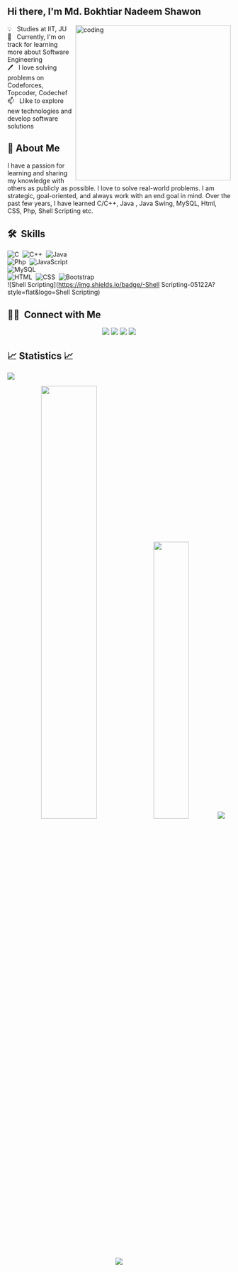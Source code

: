 ## Hi there, I'm Md. Bokhtiar Nadeem Shawon 
<img align="right" alt="coding" width="350" src="http://innov8tiv.com/wp-content/uploads/2015/02/life-of-programmer-1.gif">
<p>
💡 &nbsp; Studies at IIT, JU <br>
🌱 &nbsp; Currently, I'm on track for learning more about Software Engineering <br>
🖊️ &nbsp; I love solving problems on Codeforces, Topcoder, Codechef<br> 
📫 &nbsp; Llike to explore new technologies and develop software solutions<br>

## 🚀 About Me
I have a passion for learning and sharing my knowledge with others as publicly as possible. I love to solve real-world problems. I am strategic, goal-oriented, and always work with an end goal in mind. Over the past few years, I have learned C/C++, Java , Java Swing, MySQL, Html, CSS, Php, Shell Scripting etc. 

## 🛠 &nbsp;Skills
  
![C](https://img.shields.io/badge/-C-05122A?style=flat&logo=C&logoColor=A8B9CC)&nbsp;
![C++](https://img.shields.io/badge/-C++-05122A?style=flat&logo=C%2B%2B&logoColor=00599C)&nbsp;
![Java](https://img.shields.io/badge/-Java-05122A?style=flat&logo=Java&logoColor=FFA518)&nbsp;\
![Php](https://img.shields.io/badge/-Php-05122A?style=flat&logo=Php)&nbsp;
![JavaScript](https://img.shields.io/badge/-JavaScript-05122A?style=flat&logo=javascript)&nbsp;\
![MySQL](https://img.shields.io/badge/-MySQL-05122A?style=flat&logo=MySQL)&nbsp;\
![HTML](https://img.shields.io/badge/-HTML-05122A?style=flat&logo=HTML5)&nbsp;
![CSS](https://img.shields.io/badge/-CSS-05122A?style=flat&logo=CSS3&logoColor=1572B6)&nbsp;
![Bootstrap](https://img.shields.io/badge/-Bootstrap-05122A?style=flat&logo=bootstrap&logoColor=563D7C)\
![Shell Scripting](https://img.shields.io/badge/-Shell Scripting-05122A?style=flat&logo=Shell Scripting)&nbsp;

  ## 🤝🏻 &nbsp;Connect with Me

<p align="center">
<a href="https://linkedin.com/in/shawonn250"><img src="https://img.shields.io/badge/-Md. Bokhtiar%20Nadeem%20Shawon-0077B5?style=flat&logo=Linkedin&logoColor=white"/></a>
<a href="mailto:shawon.iitju.48@gmail.com"><img src="https://img.shields.io/badge/-shawon.iitju.48@gmail.com-D14836?style=flat&logo=Gmail&logoColor=white"/></a>
<a href="https://instagram.com/shawon__n"><img src="https://img.shields.io/badge/-@shawon__n-E4405F?style=flat&logo=Instagram&logoColor=white"/></a>
<a href="https://facebook.com/shawonn250"><img src="https://img.shields.io/badge/-@shawonn250-1877F2?style=flat&logo=Facebook&logoColor=white"/></a>
</p>

## 📈 Statistics 📈
![](https://komarev.com/ghpvc/?username=shawon-iitju-48&color=447ff7&label=Visitor+count)

<p align="center">
    <img width="50%" src="https://github-readme-stats.vercel.app/api?username=shawon-iitju-48&show_icons=true&theme=algolia&hide_border=true" />
       <img width="40%" src="https://github-readme-stats-eight-theta.vercel.app/api/top-langs/?username=shawon-iitju-48&layout=compact&langs_count=8&theme=algolia&hide_border=true" />
     <img src="https://activity-graph.herokuapp.com/graph?username=shawon-iitju-48&theme=react-dark" />
</p>


<p  align="center">
<img src="https://user-images.githubusercontent.com/73097560/115834477-dbab4500-a447-11eb-908a-139a6edaec5c.gif">             
<br>
